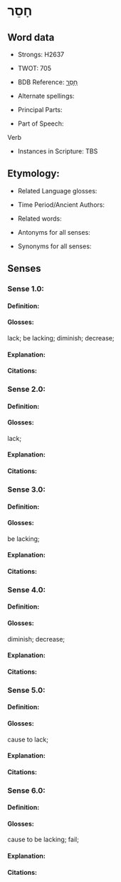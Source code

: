 # חָסֵר

<!-- Status: S2="NeedsEdits" -->
<!-- Lexica used for edits:   -->

## Word data

* Strongs: H2637

* TWOT: 705

* BDB Reference: [חָסֵר](rc://en/bdb/dict/h.ej.aa)

* Alternate spellings:

* Principal Parts:

* Part of Speech:

Verb

* Instances in Scripture: TBS

## Etymology:

* Related Language glosses:

* Time Period/Ancient Authors:

* Related words:

* Antonyms for all senses:

* Synonyms for all senses:

## Senses

### Sense 1.0:

#### Definition:

#### Glosses:

lack; be lacking; diminish; decrease; 

#### Explanation:

#### Citations:



### Sense 2.0:

#### Definition:

#### Glosses:

lack; 

#### Explanation:

#### Citations:



### Sense 3.0:

#### Definition:

#### Glosses:

be lacking; 

#### Explanation:

#### Citations:



### Sense 4.0:

#### Definition:

#### Glosses:

diminish; decrease; 

#### Explanation:

#### Citations:



### Sense 5.0:

#### Definition:

#### Glosses:

cause to lack; 

#### Explanation:

#### Citations:



### Sense 6.0:

#### Definition:

#### Glosses:

cause to be lacking; fail; 

#### Explanation:

#### Citations:



